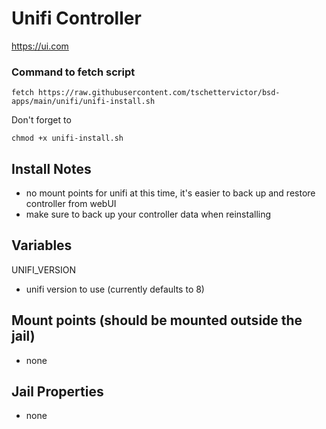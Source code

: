 # Unifi Controller
https://ui.com

### Command to fetch script
```
fetch https://raw.githubusercontent.com/tschettervictor/bsd-apps/main/unifi/unifi-install.sh
```

Don't forget to
```
chmod +x unifi-install.sh
```

## Install Notes
  - no mount points for unifi at this time, it's easier to back up and restore controller from webUI
  - make sure to back up your controller data when reinstalling

## Variables

UNIFI_VERSION
  - unifi version to use (currently defaults to 8)

## Mount points (should be mounted outside the jail)
  - none

## Jail Properties
  - none
